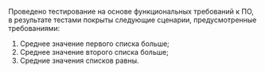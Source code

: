 Проведено тестирование на основе функциональных требований к ПО, в результате тестами покрыты
следующие сценарии, предусмотренные требованиями:
1. Среднее значение первого списка больше;
2. Среднее значение второго списка больше;
3. Средние значения списков равны.

